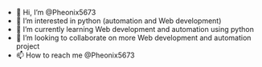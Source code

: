 - 👋 Hi, I’m @Pheonix5673
- 👀 I’m interested in python (automation and Web development)
- 🌱 I’m currently learning Web development and automation using python 
- 💞️ I’m looking to collaborate on more Web development and automation project
- 📫 How to reach me @Pheonix5673

<!---
Pheonix5673/Pheonix5673 is a ✨ special ✨ repository because its `README.md` (this file) appears on your GitHub profile.
You can click the Preview link to take a look at your changes.
--->
